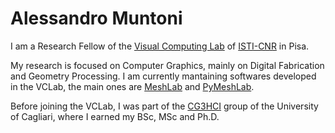 # Alessandro Muntoni

I am a Research Fellow of the [Visual Computing Lab](http://vcg.isti.cnr.it/) of [ISTI-CNR](http://www.isti.cnr.it/) in Pisa.

My research is focused on Computer Graphics, mainly on Digital Fabrication and Geometry Processing. I am currently mantaining softwares developed in the VCLab, the main ones are [MeshLab](https://www.meshlab.net/) and [PyMeshLab](https://pymeshlab.readthedocs.io/en/latest/).

Before joining the VCLab, I was part of the [CG3HCI](http://sites.unica.it/cg3hci/) group of the University of Cagliari, where I earned my BSc, MSc and Ph.D.
